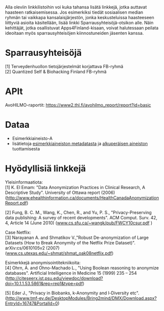 Alla oleviin linkkilistoihin voi kuka tahansa lisätä linkkejä, jotka auttavat haasteen
ratkaisemisessa. Jos esimerkiksi tiedät sosiaalisen median ryhmän tai
vaikkapa kansalaisjärjestön, jonka keskusteluissa haasteeseen liittyviä asioita
käsitellään, lisää linkki Sparrausyhteisöjä-otsikon alle. Näin kehittäjät, jotka
osallistuvat Apps4Finland-kisaan, voivat halutessaan peilata ideoitaan myös
sparrausyhteisöjen kiinnostuneiden jäsenten kanssa.


Sparrausyhteisöjä
=================
[1] Terveydenhuollon tietojärjestelmät korjattava FB-ryhmä <br>
[2] Quantized Self & Biohacking Finland FB-ryhmä

APIt
====
AvoHILMO-raportit: https://www2.thl.fi/avohilmo_report/report?id=basic

Dataa
=====
* Esimerkkiaineisto-A <br>
* lisätietoja [esimerkkiaineiston metadatasta](http://en.opasnet.org/w/KTL_Sarcoma_study#Simulated_data)
ja [alkuperäisen aineiston](http://en.opasnet.org/w/KTL_Sarcoma_study) tuottamisesta

Hyödyllisiä linkkejä
====================

Yleisinformaatiota: <br>
[1] K. El Emam: "Data Anonymization Practices in Clinical Research, A Descriptive Study". University of Ottawa report (2006) (http://www.ehealthinformation.ca/documents/HealthCanadaAnonymizationReport.pdf)

[2] Fung, B. C. M., Wang, K., Chen, R., and Yu, P. S., "Privacy-Preserving data publishing: A survey of recent developments". ACM Comput. Surv. 42, 4, Article 14 (June 2010) (www.cs.sfu.ca/~wangk/pub/FWCY10csur.pdf )

Case Netflix: <br>
[3] Narayanan A. and Shmatikov V.,"Robust De-anonymization of Large Datasets (How to Break Anonymity of the Netflix Prize Dataset)". arXiv:cs/0610105v2 (2007) (www.cs.utexas.edu/~shmat/shmat_oak08netflix.pdf)

Esimerkkejä anonymisointitekniikoita: <br>
[4] Ohrn, A. and Ohno-Machado L., "Using Boolean reasoning to anonymize databases".
Artificial Intelligence in Medicine 15 (1999) 235 – 254 (http://citeseerx.ist.psu.edu/viewdoc/download?doi=10.1.1.53.5861&rep=rep1&type=pdf)

[5] Eder J., "Privacy in Biobanks, k-Anonymity and l-Diversity etc". (http://www.tmf-ev.de/DesktopModules/Bring2mind/DMX/Download.aspx?EntryId=16747&PortalId=0)
